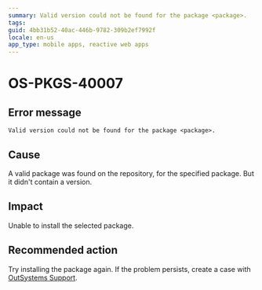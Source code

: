 ```yaml
---
summary: Valid version could not be found for the package <package>.
tags:
guid: 4bb31b52-40ac-446b-9782-309b2ef7992f
locale: en-us
app_type: mobile apps, reactive web apps
---
```


# OS-PKGS-40007

## Error message

`Valid version could not be found for the package <package>.`

## Cause

A valid package was found on the repository, for the specified package.
But it didn't contain a version.

## Impact

Unable to install the selected package.

## Recommended action

Try installing the package again.
If the problem persists, create a case with [OutSystems Support](https://www.outsystems.com/support/portal/open-support-case?ErrorCode=OS-PKGS-40007).
